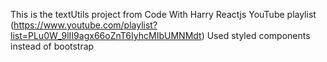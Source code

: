 This is the textUtils project from Code With Harry Reactjs YouTube playlist (https://www.youtube.com/playlist?list=PLu0W_9lII9agx66oZnT6IyhcMIbUMNMdt)
Used styled components instead of bootstrap
